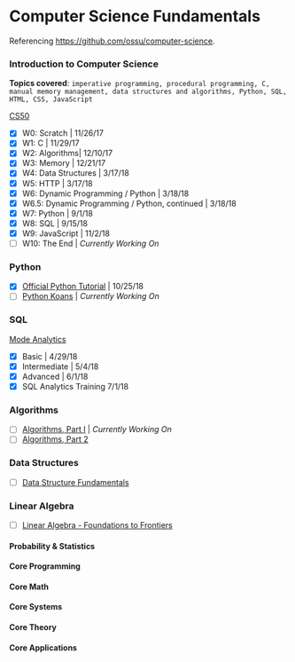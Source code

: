 # Computer Science Fundamentals

Referencing https://github.com/ossu/computer-science.

### Introduction to Computer Science
**Topics covered**:
`imperative programming, procedural programming, C, manual memory management, data structures and algorithms, Python, SQL, HTML, CSS, JavaScript`

[CS50](https://www.edx.org/course/introduction-computer-science-harvardx-cs50x#!)
- [x] W0: Scratch | 11/26/17
- [x] W1: C | 11/29/17
- [x] W2: Algorithms| 12/10/17
- [x] W3: Memory | 12/21/17
- [x] W4: Data Structures | 3/17/18
- [x] W5: HTTP | 3/17/18
- [x] W6: Dynamic Programming / Python | 3/18/18
- [x] W6.5: Dynamic Programming / Python, continued | 3/18/18
- [x] W7: Python | 9/1/18
- [x] W8: SQL | 9/15/18
- [x] W9: JavaScript | 11/2/18
- [ ] W10: The End | *Currently Working On*

### Python
- [x] [Official Python Tutorial](https://docs.python.org/3/tutorial/index.html) | 10/25/18
- [ ] [Python Koans](https://github.com/gregmalcolm/python_koans) | *Currently Working On*

### SQL 
[Mode Analytics](https://community.modeanalytics.com/sql/tutorial/introduction-to-sql/)
- [x] Basic | 4/29/18
- [x] Intermediate | 5/4/18
- [x] Advanced | 6/1/18
- [x] SQL Analytics Training 7/1/18

### Algorithms
- [ ] [Algorithms, Part I](https://www.coursera.org/learn/algorithms-part1) | *Currently Working On*
- [ ] [Algorithms, Part 2](https://www.coursera.org/learn/algorithms-part2)

### Data Structures
- [ ] [Data Structure Fundamentals](https://www.edx.org/course/data-structures-fundamentals-uc-san-diegox-algs201x)

### Linear Algebra
- [ ] [Linear Algebra - Foundations to Frontiers](https://www.edx.org/course/laff-linear-algebra-foundations-to-frontiers)

#### Probability & Statistics
#### Core Programming
#### Core Math
#### Core Systems
#### Core Theory
#### Core Applications

